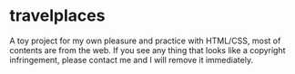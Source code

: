 # travelplaces
A toy project for my own pleasure and practice with HTML/CSS, most of contents are from the web.
If you see any thing that looks like a copyright infringement, please contact me and I will remove it immediately.
